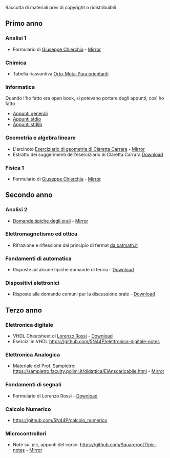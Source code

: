 Raccolta di materiali privi di copyright o ridistribuibili

## Primo anno

### Analisi 1
- Formulario di [Giuseppe Chierchia](https://docs.google.com/viewer?a=v&pid=explorer&chrome=true&srcid=0B4W4yLtAkKPZYjc3ZDdmN2MtMTk0OC00ZTkyLTk1ZDgtOGFhZDg3N2JjYTM5&hl=it) - <a href="1/AM1/formularioAM1chierchia.pdf" download> Mirror </a>

### Chimica
- Tabella riassuntiva  <a href="1/chimica/OMPBenzene.pdf" download> Orto-Meta-Para orientanti </a>

### Informatica
Quando l'ho fatto era open book, si potevano portare degli appunti, così ho fatto
- <a href="1/Informatica/noteVelociFDInformatica.pdf" download>Appunti generali</a>
- <a href="1/Informatica/stdio.pdf" download> Appunti stdio </a>
- <a href="1/Informatica/stdlib.pdf" download> Appunti stdlib </a>

### Geometria e algebra lineare
- L'arcinoto [Eserciziario di geometria di Claretta Carrara](http://science.unitn.it/~carrara/ESERCIZIARIO) - <a href="1/GAL/carrara.pdf" download> Mirror </a>
- Estratto dei suggerimenti dell'eserciziario di Claretta Carrara <a href="1/GAL/carraraSuggerimenti.pdf" download> Download </a>

### Fisica 1
- Formulario di [Giuseppe Chierchia](https://sites.google.com/view/giuseppechierchia/materiale-tecnico?authuser=0) - <a href="1/FIS1/formularioFIS1chierchia.pdf" download> Mirror </a>

## Secondo anno


### Analisi 2
-  [Domande tipiche degli orali](http://www1.mate.polimi.it/~bramanti/corsi/temidesame_analisi2/domande_orali_2019.pdf) - <a href="2/AM2/domande_orali_2019.pdf" download> Mirror </a>

### Elettromagnetismo ed ottica
- Rifrazione e riflessione dal principio di fermat [da batmath.it](http://www.batmath.it/fisica/fondamenti/rifl_rifr/rifl_rifr.htm)

### Fondamenti di automatica
- Risposte ad alcune tipiche domande di teoria - <a href="2/FDA/teoria_automatica.pdf" download> Download </a>


### Dispositivi elettronici
- Risposte alle domande comuni per la discussione orale - <a href="2/DE/DomandeOrale.pdf" download> Download </a> 

## Terzo anno

### Elettronica digitale
- VHDL Cheatsheet di [Lorenzo Rossi](https://github.com/lorossi/appunti-vhdl) - <a href="3/Digitale/vhdl.pdf" download> Download </a>
- Esercizi in VHDL https://github.com/5N44P/elettronica-digitale-notes

### Elettronica Analogica
- Materiale del Prof. Sampietro: https://sampietro.faculty.polimi.it/didattica/ElAnscaricabile.html - [Mirror](https://github.com/5N44P/triennale-elettronica-polimi/tree/master/3/Analogica)

### Fondamenti di segnali
- Formulario di Lorenzo Rossi - <a href="3/Segnali/20191128_1130_FORMULARIO.pdf" download> Download </a>

### Calcolo Numerico
- https://github.com/5N44P/calcolo_numerico

### Microcontrollori
- Note sui pic, appunti del corso: https://github.com/Squareroot7/pic-notes - [Mirror](https://github.com/5N44P/pic-notes)


